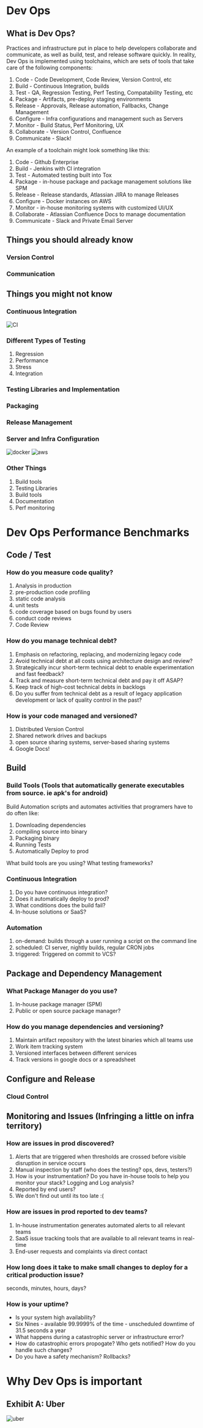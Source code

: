 # Dev Ops

## What is Dev Ops?

Practices and infrastructure put in place to help developers collaborate and communicate, as well as build, test, and release
software quickly. In reality, Dev Ops is implemented using toolchains, which are sets of tools that take care of the following
components:<br>

1) Code - Code Development, Code Review, Version Control, etc <br>
2) Build - Continuous Integration, builds<br>
3) Test - QA, Regression Testing, Perf Testing, Compatability Testing, etc<br>
4) Package - Artifacts, pre-deploy staging environments<br>
5) Release - Approvals, Release automation, Fallbacks, Change Management<br>
6) Configure - Infra configurations and management such as Servers<br>
7) Monitor - Build Status, Perf Monitoring, UX<br>
8) Collaborate - Version Control, Confluence<br>
9) Communicate - Slack!<br>

An example of a toolchain might look something like this:<br>

1) Code - Github Enterprise<br>
2) Build - Jenkins with CI integration<br>
3) Test - Automated testing built into Tox<br>
4) Package - in-house package and package management solutions like SPM<br>
5) Release - Release standards, Atlassian JIRA to manage Releases<br>
6) Configure - Docker instances on AWS<br>
7) Monitor - in-house monitoring systems with customized UI/UX<br>
8) Collaborate - Atlassian Confluence Docs to manage documentation<br>
9) Communicate - Slack and Private Email Server<br>

## Things you should already know

### Version Control
### Communication

## Things you might not know
### Continuous Integration

![CI](https://insights.sei.cmu.edu/assets/content/image%20for%20continuous%20integration%20and%20devops_01262015.jpg)
### Different Types of Testing
1) Regression <br>
2) Performance<br>
3) Stress<br>
4) Integration<br>
### Testing Libraries and Implementation
### Packaging
### Release Management
### Server and Infra Configuration

![docker](https://d3nmt5vlzunoa1.cloudfront.net/phpstorm/files/2015/10/large_v-trans.png)
![aws](http://www.linuxnix.com/wp-content/uploads/2014/12/aws.png)


### Other Things
1) Build tools <br>
2) Testing Libraries <br>
3) Build tools <br>
4) Documentation <br>
5) Perf monitoring

# Dev Ops Performance Benchmarks

## Code / Test
### How do you measure code quality?
1) Analysis in production <br>
2) pre-production code profiling<br>
3) static code analysis<br>
4) unit tests<br>
5) code coverage based on bugs found by users<br>
6) conduct code reviews<br>
7) Code Review

### How do you manage technical debt?
1) Emphasis on refactoring, replacing, and modernizing legacy code<br>
2) Avoid technical debt at all costs using architecture design and review?<br>
3) Strategically incur short-term technical debt to enable experimentation and fast feedback?<br>
4) Track and measure short-term technical debt and pay it off ASAP?<br>
5) Keep track of high-cost technical debts in backlogs<br>
6) Do you suffer from technical debt as a result of legacy application development or lack of quality control in the past?<br>

### How is your code managed and versioned?
1) Distributed Version Control<br>
2) Shared network drives and backups<br>
3) open source sharing systems, server-based sharing systems<br>
4) Google Docs!<br>


## Build
### Build Tools (Tools that automatically generate executables from source. ie apk's for android)
Build Automation scripts and automates activities that programers have to do often like:

1) Downloading dependencies<br>
2) compiling source into binary<br>
3) Packaging binary<br>
4) Running Tests<br>
5) Automatically Deploy to prod<br>

What build tools are you using? What testing frameworks?

### Continuous Integration
1) Do you have continuous integration?<br>
2) Does it automatically deploy to prod?<br>
3) What conditions does the build fail?<br>
4) In-house solutions or SaaS?<br>

### Automation
1) on-demand: builds through a user running a script on the command line<br>
2) scheduled: CI server, nightly builds, regular CRON jobs<br>
3) triggered: Triggered on commit to VCS? <br>

## Package and Dependency Management
### What Package Manager do you use?
1) In-house package manager (SPM)<br>
2) Public or open source package manager?<br>

### How do you manage dependencies and versioning?
1) Maintain artifact repository with the latest binaries which all teams use<br>
2) Work item tracking system <br>
3) Versioned interfaces between different services<br>
4) Track versions in google docs or a spreadsheet<br>

## Configure and Release
### Cloud Control



## Monitoring and Issues (Infringing a little on infra territory)
### How are issues in prod discovered?
1) Alerts that are triggered when thresholds are crossed before visible disruption in service occurs <br>
2) Manual inspection by staff (who does the testing? ops, devs, testers?)<br>
3) How is your instrumentation? Do you have in-house tools to help you monitor your stack? Logging and Log analysis?<br>
4) Reported by end users?<br>
5) We don't find out until its too late :(


### How are issues in prod reported to dev teams?
1) In-house instrumentation generates automated alerts to all relevant teams<br>
2) SaaS issue tracking tools that are available to all relevant teams in real-time<br>
3) End-user requests and complaints via direct contact<br>

### How long does it take to make small changes to deploy for a critical production issue?
seconds, minutes, hours, days?

### How is your uptime?
- Is your system high availability?<br>
- Six Nines - available 99.9999% of the time - unscheduled downtime of 31.5 seconds a year<br>
- What happens during a catastrophic server or infrastructure error?<br>
- How do catastrophic errors propogate? Who gets notified? How do you handle such changes?<br>
- Do you have a safety mechanism? Rollbacks? <br>


# Why Dev Ops is important

## Exhibit A: Uber
![uber](https://www.google.com/imgres?imgurl=https%3A%2F%2Fd1a3f4spazzrp4.cloudfront.net%2Fuber-com%2F1.2.15%2Fd1a3f4spazzrp4.cloudfront.net%2Fimages%2Fuber-serp-logo-f6e7549c89.jpg&imgrefurl=https%3A%2F%2Fwww.uber.com%2F&docid=cLgZJCurdcw2-M&tbnid=tiGEPalmtAEueM%3A&vet=1&w=2625&h=2625&bih=1345&biw=1664&ved=0ahUKEwi9upP_uZrQAhWYHsAKHXsIDKIQMwg6KAAwAA&iact=mrc&uact=8)









